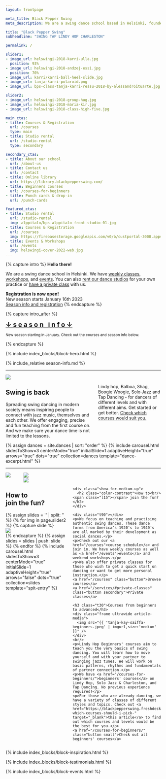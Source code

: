 ```yaml
---
layout: frontpage

meta_title: Black Pepper Swing
meta_description: We are a swing dance school based in Helsinki, founded and run through passion for authentic swing dances. We teach, organize, social dance, perform and keep the dance floor busy.

title: "Black Pepper Swing"
subheadline: "SWING TAP LINDY HOP CHARLESTON"

permalink: /

slider1:
- image_url: helswingi-2018-karri-ulla.jpg
  position: 93%
- image_url: helswingi-2018-andzej-essi.jpg
  position: 70%
- image_url: karri/karri-ball-heel-slide.jpg
- image_url: tanja-karri-polaroid.png
- image_url: bps-class-tanja-karri-ressu-2018-by-alessandroituarte.jpg

slider2:
- image_url: helswingi-2018-group-hug.jpg
- image_url: helswingi-2018-maria-kir.jpg
- image_url: helswingi-2018-class-high-five.jpg

main_ctas:
- title: Courses & Registration
  url: /courses
  type: main
- title: Studio rental
  url: /studio-rental
  type: secondary

secondary_ctas:
- title: About our school
  url: /about-us
- title: Contact us
  url: /contact
- title: Online library
  url: https://library.blackpepperswing.com/
- title: Beginners courses
  url: /courses-for-beginners
- title: Punch cards & drop-in
  url: /punch-cards

featured_ctas:
- title: Studio rental
  url: /studio-rental
  img: alppitalo/bps-alppitalo-front-studio-01.jpg
- title: Courses & Registration
  url: /courses
  img: https://firebasestorage.googleapis.com/v0/b/custportal-3000.appspot.com/o/media%2Fbps-autumn-2022.jpg?alt=media&token=19fae595-876a-41d2-8386-8ce1fc1752b7
- title: Events & Workshops
  url: /events
  img: helswingi-cover-2022-web.jpg
---
```


{% capture intro %}
**Hello there!**

We are a swing dance school in Helsinki. We have [weekly classes](/courses), [workshops](/events), and [events](/events). You can also [rent our dance studios](/studio-rental) for your own practice or [have a private class](/services/#private-classes) with us.

**Registration is now open!**  
New season starts January 16th 2023  
[Season info and registration](#season-info)
{% endcapture %}

{% capture intro_after %}
<div class="text-center">
<h2 style="margin: 0; font-weight: bold;"><a href="#season-info" style="color: inherit;">↓ s e a s o n&nbsp; &nbsp;i n f o ↓</a></h2>
<p><small>New season starting in January. Check out the courses and season info below.</small></p>
</div>
{% endcapture %}

{% include index_blocks/block-hero.html %}


<a id="season-info" />
<div class="t30"></div>
{% include_relative season-info.md %}
<div class="t50"></div>

<div class="show-for-medium-up"></div>
<hr class="decor skew-left" />

<section class="row b30 align-items-end">
  <div class="large-6 medium-10 medium-centered columns aside pr20">
    <div class="frame landscape shadow-pop">
      <img src="{{ 'helswingi-2018-group-picture-tommi.jpg' | imgurl,size:'medium' }}" />
    </div>
    <div class="show-for-medium-up b30"></div>
  </div>
  <div class="large-6 medium-8 medium-centered columns end t20">
    <div class="show-for-large-up t90"></div>
    <div class="t10"></div>
    <h2>Swing is <b>back</b></h2>
    <p>Spreading swing dancing in modern society means inspiring people to connect with jazz music, themselves and each other. We offer engaging, precise and fun teaching from the first course on. And we make sure your dance time is not limited to the lessons.</p>
    <p>Lindy hop, Balboa, Shag, Boogie Woogie, Solo Jazz and Tap Dancing - for dancers of different levels and with different aims. Get started or get better. <a href="{{ site.baseurl }}/courses" class="">Check which courses would suit you.</a></p>
  </div>
</section>

<section class="row width-max">
  <div class="medium-12 columns slick-padded">
  {% assign dances = site.dances | sort: "order" %}
  {% include carousel.html slidesToShow=3 centerMode="true" initialSlide=1 adaptiveHeight="true" arrows="true" dots="true" collection=dances template="dance-excerpt.html" %}
  </div>
</section>

<div class="t90 b60"></div>

<hr class="decor skew-x underlay" />

<section class="row b30 t-30">
  <div class="show-for-medium-up medium-6 columns aside">
    <!-- TODO: fetch from slider2 -->
    <div class="frame square cover shadow-pop">
      <img src="{{ page.slider2[0].image_url | imgurl,size:'medium' }}" />
    </div>
    <br />
    <div class="row">
      <div class="medium-6 columns">
        <div class="frame portrait cover">
          <img src="{{ page.slider2[1].image_url | imgurl,size:'medium' }}" />
        </div>
      </div>
      <div class="medium-6 columns">
        <div class="frame portrait cover">
          <img src="{{ page.slider2[2].image_url | imgurl,size:'medium' }}" />
        </div>
      </div>
    </div>
  </div>
  <div class="medium-6 columns end">
    <div class="show-for-small-only width-medium align-center">
      <h2 class="color-contrast">How to<br/><span class="l15"></span> join the fun?</h2>
      <div class="frame-container square shadow-pop">
        {% assign slides = '' | split: '' %}
        {% for img in page.slider2 %}
          {% capture slide %}
          <div class="frame square cover">
            <img src="{{ img.image_url | imgurl,size:'medium' }}" style="object-position: {{ img.position | default: "center" }}" />
          </div>
          {% endcapture %}
          {% assign slides = slides | push: slide %}
        {% endfor %}
        {% include carousel.html slidesToShow=3 centerMode="true" initialSlide=1 adaptiveHeight="true" arrows="false" dots="true" collection=slides template="spit-entry" %}
      </div>
    </div>

    <div class="show-for-medium-up">
      <h2 class="color-contrast">How to<br/><span class="l15"></span> join the fun?</h2>
    </div>

    <div class="t90"></div>
    <p>We focus on teaching and practising authentic swing dances. These dance forms from America’s 1920’s to 1940’s are all marked by their development as social dances.</p>
    <p>Check out our <a href="/courses">course schedule</a> and join in. We have weekly courses as well as <a href="/events">events</a> and weekend workshops.</p>
    <p>We also offer private classes for those who wish to get a quick start on dancing or want to get more personal instruction.</p>
    <a href="/courses" class="button">Browse courses</a>
    <a href="/services/#private-classes" class="button secondary">Private classes</a>

    <h3 class="t30">Courses from beginners to advanced</h3>
    <div class="frame ultrawide article-media">
      <img src="{{ 'tanja-kay-saiffa-beginners.jpeg' | imgurl,size:'medium' }}" />
    </div>
    <br/>
    <p>Lindy Hop Beginners' courses aim to teach you the very basics of swing dancing. You will learn how to move yourself and with your partner to swinging jazz tunes. We will work on basic patterns, rhythms and fundamentals of partner connection.</p>
    <p>We have <a href="/courses-for-beginners/">beginners' courses</a> on Lindy Hop, Solo Jazz & Charleston, and Tap Dancing. No previous experience required!</p>
    <p>For those who are already dancing, we have a variety of classes of different styles and topics. Check out <a href="https://blackpepperswing.freshdesk.com/en/support/solutions/articles/42000082224-which-courses-should-i-pick-" target="_blank">this article</a> to find out which courses and levels would be the best for you.</p>
    <a href="/courses-for-beginners/" class="button small">Check out all beginners' courses</a>
  </div>
</section>

{% include index_blocks/block-inspiration.html %}

{% include index_blocks/block-testimonials.html %}

{% include index_blocks/block-events.html %}
